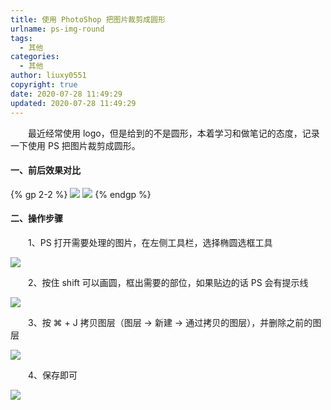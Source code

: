 ```yaml
---
title: 使用 PhotoShop 把图片裁剪成圆形
urlname: ps-img-round
tags:
  - 其他
categories:
  - 其他
author: liuxy0551
copyright: true
date: 2020-07-28 11:49:29
updated: 2020-07-28 11:49:29
---
```


&emsp;&emsp;最近经常使用 logo，但是给到的不是圆形，本着学习和做笔记的态度，记录一下使用 PS 把图片裁剪成圆形。

<!--more-->



#### 一、前后效果对比

{% gp 2-2 %}
![](https://images-hosting.liuxianyu.cn/posts/ps-img-round/1.png)
![](https://images-hosting.liuxianyu.cn/posts/ps-img-round/2.png)
{% endgp %}


#### 二、操作步骤

&emsp;&emsp;1、PS 打开需要处理的图片，在左侧工具栏，选择椭圆选框工具

![](https://images-hosting.liuxianyu.cn/posts/ps-img-round/3.png)


&emsp;&emsp;2、按住 shift 可以画圆，框出需要的部位，如果贴边的话 PS 会有提示线

![](https://images-hosting.liuxianyu.cn/posts/ps-img-round/4.png)


&emsp;&emsp;3、按 ⌘ + J 拷贝图层（图层 -> 新建 -> 通过拷贝的图层），并删除之前的图层

![](https://images-hosting.liuxianyu.cn/posts/ps-img-round/5.png)


&emsp;&emsp;4、保存即可

![](https://images-hosting.liuxianyu.cn/posts/ps-img-round/6.png)
